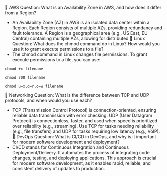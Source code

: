 🔸 AWS Question:
What is an Availability Zone in AWS, and how does it differ from a Region?
- An Availability Zone (AZ) in AWS is an isolated data center within a Region. Each Region consists of multiple AZs, providing redundancy and fault tolerance. A Region is a geographical area (e.g., US East, EU Central) containing multiple AZs, allowing for distributed
🔸 Linux Question:
What does the chmod command do in Linux? How would you use it to grant execute permissions to a file?
- The chmod command in Linux changes file permissions. To grant execute permissions to a file, you can use:
```
chmod +x filename
```
```
chmod 700 filename
```
```
chmod u=x,g=r,o=w filename
```
🔸 Networking Question:
What is the difference between TCP and UDP protocols, and when would you use each?
- TCP (Transmission Control Protocol) is connection-oriented, ensuring reliable data transmission with error checking. UDP (User Datagram Protocol) is connectionless, faster, and used when speed is prioritized over reliability (e.g., streaming). Use TCP for tasks needing reliability (e.g., file transfers) and UDP for tasks requiring low latency (e.g., VoIP).
🔸 DevOps Question:
What is CI/CD in DevOps, and why is it important for modern software development and deployment?
- CI/CD stands for Continuous Integration and Continuous Deployment/Delivery. It automates the process of integrating code changes, testing, and deploying applications. This approach is crucial for modern software development, as it enables rapid, reliable, and consistent delivery of updates to production.
